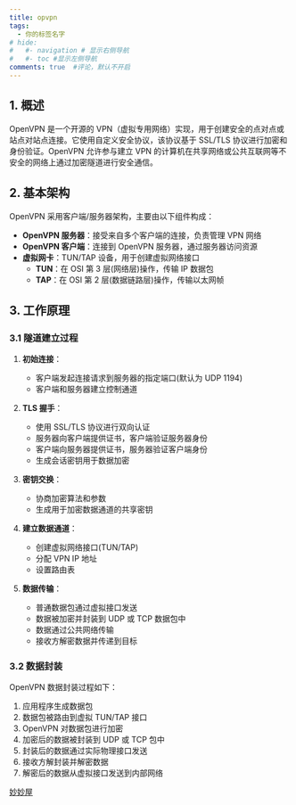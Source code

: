 ```yaml
---
title: opvpn
tags:
  - 你的标签名字
# hide:
#   #- navigation # 显示右侧导航
#   #- toc #显示左侧导航
comments: true  #评论，默认不开启
---
```



## 1. 概述

OpenVPN 是一个开源的 VPN（虚拟专用网络）实现，用于创建安全的点对点或站点对站点连接。它使用自定义安全协议，该协议基于 SSL/TLS 协议进行加密和身份验证。OpenVPN 允许参与建立 VPN 的计算机在共享网络或公共互联网等不安全的网络上通过加密隧道进行安全通信。

## 2. 基本架构

OpenVPN 采用客户端/服务器架构，主要由以下组件构成：

- **OpenVPN 服务器**：接受来自多个客户端的连接，负责管理 VPN 网络
- **OpenVPN 客户端**：连接到 OpenVPN 服务器，通过服务器访问资源
- **虚拟网卡**：TUN/TAP 设备，用于创建虚拟网络接口
  - **TUN**：在 OSI 第 3 层(网络层)操作，传输 IP 数据包
  - **TAP**：在 OSI 第 2 层(数据链路层)操作，传输以太网帧

## 3. 工作原理

### 3.1 隧道建立过程

1. **初始连接**：
   - 客户端发起连接请求到服务器的指定端口(默认为 UDP 1194)
   - 客户端和服务器建立控制通道

2. **TLS 握手**：
   - 使用 SSL/TLS 协议进行双向认证
   - 服务器向客户端提供证书，客户端验证服务器身份
   - 客户端向服务器提供证书，服务器验证客户端身份
   - 生成会话密钥用于数据加密

3. **密钥交换**：
   - 协商加密算法和参数
   - 生成用于加密数据通道的共享密钥

4. **建立数据通道**：
   - 创建虚拟网络接口(TUN/TAP)
   - 分配 VPN IP 地址
   - 设置路由表

5. **数据传输**：
   - 普通数据包通过虚拟接口发送
   - 数据被加密并封装到 UDP 或 TCP 数据包中
   - 数据通过公共网络传输
   - 接收方解密数据并传递到目标

### 3.2 数据封装

OpenVPN 数据封装过程如下：

1. 应用程序生成数据包
2. 数据包被路由到虚拟 TUN/TAP 接口
3. OpenVPN 对数据包进行加密
4. 加密后的数据被封装到 UDP 或 TCP 包中
5. 封装后的数据通过实际物理接口发送
6. 接收方解封装并解密数据
7. 解密后的数据从虚拟接口发送到内部网络


[妙妙屋](https://raw.githubusercontent.com/angristan/openvpn-install/master/openvpn-install.sh)